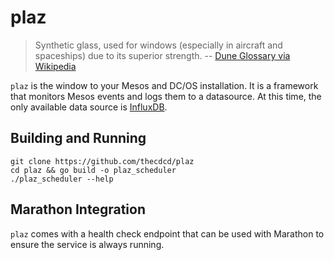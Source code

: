# plaz

> Synthetic glass, used for windows (especially in aircraft and spaceships) due to its superior strength. -- [Dune Glossary via Wikipedia](https://en.wikipedia.org/wiki/List_of_Dune_terminology#P)

`plaz` is the window to your Mesos and DC/OS installation. It is a framework that monitors Mesos events and logs them to a datasource. At this time, the only available data source is [InfluxDB](https://influxdata.com/).

## Building and Running

    git clone https://github.com/thecdcd/plaz
    cd plaz && go build -o plaz_scheduler
    ./plaz_scheduler --help

## Marathon Integration
`plaz` comes with a health check endpoint that can be used with Marathon to ensure the service is always running.
